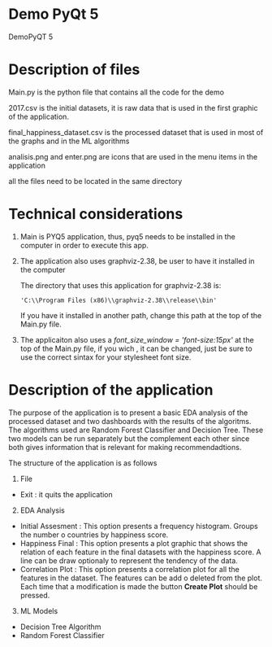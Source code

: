 # Demo PyQt 5
DemoPyQT 5

# Description of files 

Main.py is the python file that contains all the code for the demo

2017.csv is the initial datasets, it is raw data that is used in the first graphic of the application.

final_happiness_dataset.csv is the processed dataset that is used in most of the graphs and in the ML algorithms

analisis.png and enter.png are icons that are used in the menu items in the application

all the files need to be located in the same directory

# Technical considerations

1. Main is PYQ5 application, thus, pyq5 needs to be installed in the computer in order to execute this app.

2. The application also uses graphviz-2.38, be user to have it installed in the computer

    The directory that uses this application for graphviz-2.38 is:
    
       'C:\\Program Files (x86)\\graphviz-2.38\\release\\bin'
       
    If you have it installed in another path, change this path at the top of the Main.py file.

3. The applicaiton also uses a *font_size_window = 'font-size:15px'* at the top of the Main.py file, if you wich , it can be changed, just be sure to use the correct sintax for your stylesheet font size.


# Description of the application 

The purpose of the application is to present a basic EDA analysis of the processed dataset and two dashboards with the results of the algoritms. The algorithms used are Random Forest Classifier and Decision Tree. These two models can be run separately but the complement each other since both gives information that is relevant for making recommendadtions.

The structure of the application is as follows 

1. File
  * Exit : it quits  the application
2. EDA Analysis
  * Initial Assesment : This option presents a frequency histogram. Groups the number o countries by happiness score.
  * Happiness Final : This option presents a plot graphic that shows the relation of each feature in the final datasets with the happiness score. A line can be draw optionaly to represent the tendency of the data.
  * Correlation Plot : This option presents a correlation plot for all the features in the dataset. The features can be add o deleted from the plot. Each time that a modification is made the button **Create Plot** should be pressed.
3. ML Models
  * Decision Tree Algorithm
  * Random Forest Classifier
